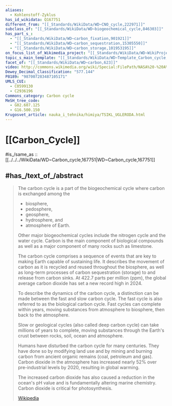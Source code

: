 ```yaml
---
aliases:
  - Kohlenstoff-Zyklus
has_id_wikidata: Q167751
different_from: "[[_Standards/WikiData/WD~CNO_cycle,222971]]"
subclass_of: "[[_Standards/WikiData/WD~biogeochemical_cycle,846303]]"
has_part_s_:
  - "[[_Standards/WikiData/WD~carbon_fixation,901921]]"
  - "[[_Standards/WikiData/WD~carbon_sequestration,15305550]]"
  - "[[_Standards/WikiData/WD~carbon_storage,101953195]]"
on_focus_list_of_Wikimedia_project: "[[_Standards/WikiData/WD~WikiProject_Climate_change,15305047]]"
topic_s_main_template: "[[_Standards/WikiData/WD~Template_Carbon_cycle,110250127]]"
facet_of: "[[_Standards/WikiData/WD~carbon,623]]"
video: http://commons.wikimedia.org/wiki/Special:FilePath/NASA%20-%20A%20Year%20in%20the%20Life%20of%20Earth%27s%20CO2%20x1SgmFa0r04.webm
Dewey_Decimal_Classification: "577.144"
P8189: "987007283487105171"
UMLS_CUI:
  - C0599130
  - C2936196
Commons_category: Carbon cycle
MeSH_tree_code:
  - G02.607.125
  - G16.500.150
Krugosvet_article: nauka_i_tehnika/himiya/TSIKL_UGLERODA.html
---
```


# [[Carbon_Cycle]] 

#is_/same_as :: [[../../../WikiData/WD~Carbon_cycle,167751|WD~Carbon_cycle,167751]] 

## #has_/text_of_/abstract 

> The carbon cycle is a part of the biogeochemical cycle where carbon is exchanged among the 
> - biosphere, 
> - pedosphere, 
> - geosphere, 
> - hydrosphere, and 
> - atmosphere of Earth. 
> 
> Other major biogeochemical cycles include the nitrogen cycle and the water cycle. 
> Carbon is the main component of biological compounds 
> as well as a major component of many rocks such as limestone. 
> 
> The carbon cycle comprises a sequence of events that are key to making Earth capable of sustaining life. 
> It describes the movement of carbon as it is recycled and reused throughout the biosphere, 
> as well as long-term processes of carbon sequestration (storage) to and release from carbon sinks. 
> At 422.7 parts per million (ppm), the global average carbon dioxide has set a new record high in 2024. 
>
> To describe the dynamics of the carbon cycle, a distinction can be made between the fast and slow carbon cycle. 
> The fast cycle is also referred to as the biological carbon cycle. 
> Fast cycles can complete within years, moving substances from atmosphere to biosphere, 
> then back to the atmosphere. 
> 
> Slow or geological cycles (also called deep carbon cycle) can take millions of years to complete, 
> moving substances through the Earth's crust between rocks, soil, ocean and atmosphere. 
>
> Humans have disturbed the carbon cycle for many centuries. 
> They have done so by modifying land use and by mining and burning carbon from ancient organic remains 
> (coal, petroleum and gas). 
> Carbon dioxide in the atmosphere has increased nearly 52% over pre-industrial levels by 2020, 
> resulting in global warming. 
> 
> The increased carbon dioxide has also caused a reduction in the ocean's pH value 
> and is fundamentally altering marine chemistry. Carbon dioxide is critical for photosynthesis.
>
> [Wikipedia](https://en.wikipedia.org/wiki/Carbon%20cycle) 

